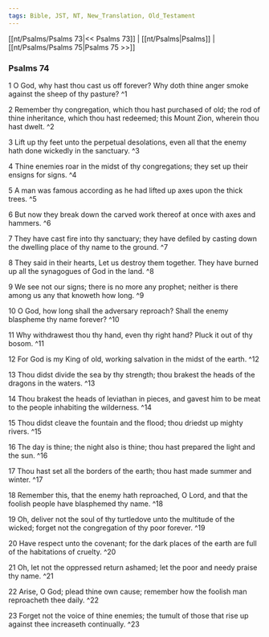 ```yaml
---
tags: Bible, JST, NT, New_Translation, Old_Testament
---
```


[[nt/Psalms/Psalms 73|<< Psalms 73]] | [[nt/Psalms|Psalms]] | [[nt/Psalms/Psalms 75|Psalms 75 >>]]

### Psalms 74

1 O God, why hast thou cast us off forever? Why doth thine anger smoke against the sheep of thy pasture?  ^1

2 Remember thy congregation, which thou hast purchased of old; the rod of thine inheritance, which thou hast redeemed; this Mount Zion, wherein thou hast dwelt.  ^2

3 Lift up thy feet unto the perpetual desolations, even all that the enemy hath done wickedly in the sanctuary.  ^3

4 Thine enemies roar in the midst of thy congregations; they set up their ensigns for signs.  ^4

5 A man was famous according as he had lifted up axes upon the thick trees.  ^5

6 But now they break down the carved work thereof at once with axes and hammers.  ^6

7 They have cast fire into thy sanctuary; they have defiled by casting down the dwelling place of thy name to the ground.  ^7

8 They said in their hearts, Let us destroy them together. They have burned up all the synagogues of God in the land.  ^8

9 We see not our signs; there is no more any prophet; neither is there among us any that knoweth how long.  ^9

10 O God, how long shall the adversary reproach? Shall the enemy blaspheme thy name forever?  ^10

11 Why withdrawest thou thy hand, even thy right hand? Pluck it out of thy bosom.  ^11

12 For God is my King of old, working salvation in the midst of the earth.  ^12

13 Thou didst divide the sea by thy strength; thou brakest the heads of the dragons in the waters.  ^13

14 Thou brakest the heads of leviathan in pieces, and gavest him to be meat to the people inhabiting the wilderness.  ^14

15 Thou didst cleave the fountain and the flood; thou driedst up mighty rivers.  ^15

16 The day is thine; the night also is thine; thou hast prepared the light and the sun.  ^16

17 Thou hast set all the borders of the earth; thou hast made summer and winter.  ^17

18 Remember this, that the enemy hath reproached, O Lord, and that the foolish people have blasphemed thy name.  ^18

19 Oh, deliver not the soul of thy turtledove unto the multitude of the wicked; forget not the congregation of thy poor forever.  ^19

20 Have respect unto the covenant; for the dark places of the earth are full of the habitations of cruelty.  ^20

21 Oh, let not the oppressed return ashamed; let the poor and needy praise thy name.  ^21

22 Arise, O God; plead thine own cause; remember how the foolish man reproacheth thee daily.  ^22

23 Forget not the voice of thine enemies; the tumult of those that rise up against thee increaseth continually.  ^23

 
